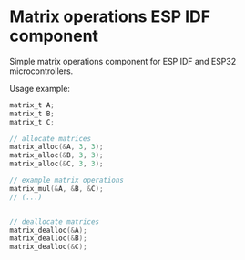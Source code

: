 # Matrix operations ESP IDF component

Simple matrix operations component for ESP IDF and ESP32 microcontrollers.

Usage example:
```c
matrix_t A;
matrix_t B;
matrix_t C;

// allocate matrices
matrix_alloc(&A, 3, 3);
matrix_alloc(&B, 3, 3);
matrix_alloc(&C, 3, 3);

// example matrix operations
matrix_mul(&A, &B, &C);
// (...)


// deallocate matrices
matrix_dealloc(&A);
matrix_dealloc(&B);
matrix_dealloc(&C);
```